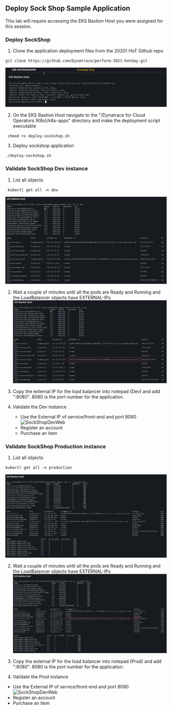## Deploy Sock Shop Sample Application

This lab will require accessing the EKS Bastion Host you were assigned for this session.

### Deploy SockShop
1.  Clone the application deployment files from the 20201 HoT Github repo
  ```
  git clone https://github.com/Dynatrace/perform-2021-hotday.git
  ```
 ![GitSockShop](/Dynatrace%20for%20Cloud%20Operators%20(K8s)/assets/images/lab4-downloadsockshop.png)
 
2.  On the EKS Bastion Host navigate to the "/Dynatrace for Cloud Operators (K8s)/k8s-apps" directory and make the deployment script executable
 ```
  chmod +x deploy-sockshop.sh
  ```

3.  Deploy sockshop application
  ```
  ./deploy-sockshop.sh
  ```

### Validate SockShop Dev instance
1. List all objects
  ```
   kubectl get all -n dev
  ```

  ![SockShopDevRunning](/Dynatrace%20for%20Cloud%20Operators%20(K8s)/assets/images/lab4-devrunning1.png)

2. Wait a couple of minutes until all the pods are Ready and Running and the LoadBalancer objects have EXTERNAL-IPs
  ![SockShopDevRunning](/Dynatrace%20for%20Cloud%20Operators%20(K8s)/assets/images/lab4-devrunning2.png)  
  
3. Copy the external IP for the load balancer into notepad (Dev) and add ":8080". 8080 is the port number for the application.

4. Validate the Dev instance
   - Use the External IP of service/front-end and port 8080  
   ![SockShopDevWeb](/Dynatrace%20for%20Cloud%20Operators%20(K8s)/assets/images/lab4-sockshopui.png)  
   - Register an account
   - Purchase an item

### Validate SockShop Production instance
1. List all objects
  ```
  kubectl get all -n production
  ```
  
 ![SockShopDevRunning](/Dynatrace%20for%20Cloud%20Operators%20(K8s)/assets/images/lab4-prodrunning1.png)

2. Wait a couple of minutes until all the pods are Ready and Running and the LoadBalancer objects have EXTERNAL-IPs
 ![SockShopDevRunning](/Dynatrace%20for%20Cloud%20Operators%20(K8s)/assets/images/lab4-prodrunning2.png)  

3. Copy the external IP for the load balancer into notepad (Prod) and add ":8080". 8080 is the port number for the application.

4. Validate the Prod instance
  - Use the External IP of service/front-end and port 8080  
  ![SockShopDevWeb](/Dynatrace%20for%20Cloud%20Operators%20(K8s)/assets/images/lab4-sockshopuiprod.png)  
  - Register an account
  - Purchase an item

